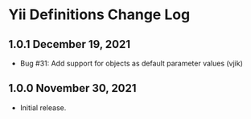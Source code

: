 # Yii Definitions Change Log

## 1.0.1 December 19, 2021

- Bug #31: Add support for objects as default parameter values (vjik)

## 1.0.0 November 30, 2021

- Initial release.
